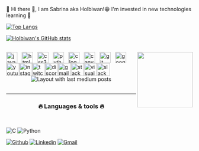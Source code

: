 👋 Hi there 👋, I am Sabrina aka Holbiwan!😁
 I'm invested in new technologies learning  👀

[![Top Langs](https://github-readme-stats.vercel.app/api?username=holbiwan&theme=algolia&show_icons=true)](https://github.com/Holbiwan)


[![Holbiwan's GitHub stats](https://github-readme-stats.vercel.app/api/top-langs?username=holbiwan&hide=html,scss,stylus,blade,jupyter%20notebook,python,css,shell,batchfile,dockerfile,typescript&theme=algolia&show_icons=true)](https://github.com/Holbiwan)

<h2 align="left"></h2><img align="right" height="150" src="https://zupimages.net/up/23/37/6daa.gif"  /><div align="left"><img src="https://cdn.jsdelivr.net/gh/devicons/devicon/icons/javascript/javascript-original.svg" height="30" alt="javascript logo"  /><img width="12" /><img src="https://cdn.jsdelivr.net/gh/devicons/devicon/icons/html5/html5-original.svg" height="30" alt="html5 logo"  /><img width="12" /><img src="https://cdn.jsdelivr.net/gh/devicons/devicon/icons/css3/css3-original.svg" height="30" alt="css3 logo"  /><img width="12" /><img src="https://cdn.jsdelivr.net/gh/devicons/devicon/icons/python/python-original.svg" height="30" alt="python logo"  /><img width="12" /><img src="https://cdn.jsdelivr.net/gh/devicons/devicon/icons/c/c-original.svg" height="30" alt="c logo"  /><img width="12" /><img src="https://cdn.jsdelivr.net/gh/devicons/devicon/icons/canva/canva-original.svg" height="30" alt="canva logo"  /><img width="12" /><img src="https://cdn.jsdelivr.net/gh/devicons/devicon/icons/git/git-original.svg" height="30" alt="git logo"  /><img width="12" /><img src="https://cdn.jsdelivr.net/gh/devicons/devicon/icons/google/google-original.svg" height="30" alt="google logo"  /></div><div align="left"><img src="https://img.shields.io/static/v1?message=Youtube&logo=youtube&label=&color=FF0000&logoColor=white&labelColor=&style=for-the-badge" height="35" alt="youtube logo"  /><img src="https://img.shields.io/static/v1?message=Instagram&logo=instagram&label=&color=E4405F&logoColor=white&labelColor=&style=for-the-badge" height="35" alt="instagram logo"  /><img src="https://img.shields.io/static/v1?message=Twitch&logo=twitch&label=&color=9146FF&logoColor=white&labelColor=&style=for-the-badge" height="35" alt="twitch logo"  /><img src="https://img.shields.io/static/v1?message=Discord&logo=discord&label=&color=7289DA&logoColor=white&labelColor=&style=for-the-badge" height="35" alt="discord logo"  /><img src="https://img.shields.io/static/v1?message=Gmail&logo=gmail&label=&color=D14836&logoColor=white&labelColor=&style=for-the-badge" height="35" alt="gmail logo"  /><img src="https://img.shields.io/static/v1?message=Stackoverflow&logo=stackoverflow&label=&color=FE7A16&logoColor=white&labelColor=&style=for-the-badge" height="35" alt="stackoverflow logo"  /><img src="https://img.shields.io/static/v1?message=Visual Studio Marketplace&logo=visualstudio&label=&color=e2165e&logoColor=white&labelColor=&style=for-the-badge" height="35" alt="visualstudio logo"  /><img src="https://img.shields.io/static/v1?message=Slack&logo=slack&label=&color=4A154B&logoColor=white&labelColor=&style=for-the-badge" height="35" alt="slack logo"  /></div><div align="center"><img src="https://github-read-medium-git-main.pahlevikun.vercel.app/latest?limit=4&username=Holbiwan&theme=dark" alt="Layout with last medium posts"  /></div>



<br/>

<hr>
<h3 align="center">🔥 Languages & tools 🔥</h3>
<br>
<p align="center">

![C](https://img.shields.io/badge/-C-000?&logo=C)
![Python](https://img.shields.io/badge/-Python-000?&logo=Python)


[![Github](https://img.shields.io/badge/Github-000000?&style=for-the-badge&logo=github&logoColor=white)](https://github.com/Holbiwan)
[![Linkedin](https://img.shields.io/badge/linkedin-%230077B5.svg?&style=for-the-badge&logo=linkedin&logoColor=white)](https://www.linkedin.com/)
[![Gmail](https://img.shields.io/badge/gmail-D14836?&style=for-the-badge&logo=gmail&logoColor=white)](6188@holbertonstudents.com)








  
  
   

